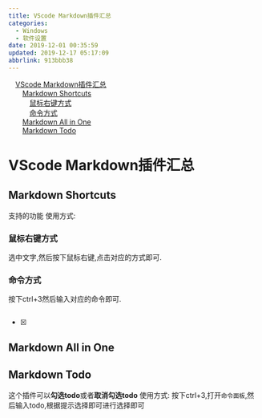 ```yaml
---
title: VScode Markdown插件汇总
categories: 
  - Windows
  - 软件设置
date: 2019-12-01 00:35:59
updated: 2019-12-17 05:17:09
abbrlink: 913bbb38
---
```

<div id='my_toc'><a href="/blog/913bbb38/#VScode-Markdown插件汇总" class="header_1">VScode Markdown插件汇总</a><br><a href="/blog/913bbb38/#Markdown-Shortcuts" class="header_2">Markdown Shortcuts</a><br><a href="/blog/913bbb38/#鼠标右键方式" class="header_3">鼠标右键方式</a><br><a href="/blog/913bbb38/#命令方式" class="header_3">命令方式</a><br><a href="/blog/913bbb38/#Markdown-All-in-One" class="header_2">Markdown All in One</a><br><a href="/blog/913bbb38/#Markdown-Todo" class="header_2">Markdown Todo</a><br></div>
<style>.header_1{margin-left: 1em;}.header_2{margin-left: 2em;}.header_3{margin-left: 3em;}.header_4{margin-left: 4em;}.header_5{margin-left: 5em;}.header_6{margin-left: 6em;}</style>
<!--more-->
<script>if (navigator.platform.search('arm')==-1){document.getElementById('my_toc').style.display = 'none';}var e,p = document.getElementsByTagName('p');while (p.length>0) {e = p[0];e.parentElement.removeChild(e);}</script>

<!--end-->
# VScode Markdown插件汇总

## Markdown Shortcuts
支持的功能
使用方式:
### 鼠标右键方式
选中文字,然后按下鼠标右键,点击对应的方式即可.
### 命令方式
按下ctrl+3然后输入对应的命令即可.
```

```
- [x] 
## Markdown All in One

## Markdown Todo
这个插件可以**勾选todo**或者**取消勾选todo**
使用方式:
按下ctrl+3,打开`命令面板`,然后输入todo,根据提示选择即可进行选择即可

